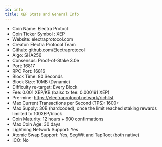 ```yaml
---
id: info
title: XEP Stats and General Info
---
```


* Coin Name: Electra Protocl
* Coin Ticker Symbol : XEP
* Website: electraprotocol.com
* Creator: Electra Protocol Team
* Github: github.com/Electraprotocol
* Algo: SHA256
* Consensus: Proof-of-Stake 3.0e
* Port: 16817
* RPC Port: 16816
* Block Time: 80 Seconds
* Block Size: 10MB (Dynamic)
* Difficulty re-target: Every Block
* Fee: 0.001 XEP/KB (baisc tx fee: 0.000191 XEP)
* Pre-mine: https://electraprotocol.network/richlist
* Max Current Transactions per Second (TPS): 1600+
* Max Supply: 30B (hardcoded), once the limit reached staking rewards limiited to 100XEP/block
* Coin Maturity: 12 hours + 600 confirmations
* Max Coin Age: 30 days
* Lightning Network Support: Yes
* Atomic Swap Support: Yes, SegWit and TapRoot (both native)
* ICO: No

